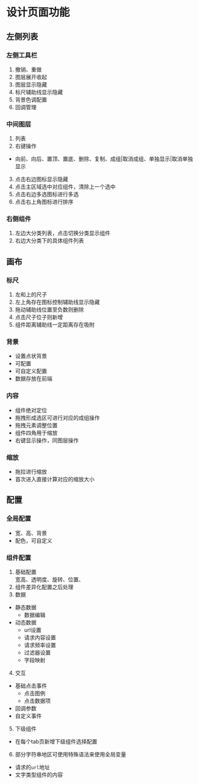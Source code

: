 # 设计页面功能  

## 左侧列表  

### 左侧工具栏  
1. 撤销、重做   
2. 图层展开收起   
3. 图层显示隐藏  
4. 标尺辅助线显示隐藏    
5. 背景色调配置  
6. 回调管理  

### 中间图层  
1. 列表  
2. 右键操作  
  - 向前、向后、置顶、置底、删除、复制、成组|取消成组、单独显示|取消单独显示  
3. 点击右边图标显示隐藏  
4. 点击主区域选中对应组件，清除上一个选中    
5. 点击右边多选图标进行多选  
6. 点击右上角图标进行排序  

### 右侧组件  
1. 左边大分类列表，点击切换分类显示组件  
2. 右边大分类下的具体组件列表  

## 画布  

### 标尺  
1. 左和上的尺子 
2. 左上角存在图标控制辅助线显示隐藏   
3. 拖动辅助线位置至负数则删除  
4. 点击尺子位子则新增  
5. 组件距离辅助线一定距离存在吸附  

### 背景   
- 设置点状背景  
- 可配置  
- 可自定义配置  
- 数据存放在前端  

### 内容  
- 组件绝对定位  
- 拖拽形成选区可进行对应的成组操作  
- 拖拽元素调整位置  
- 组件四角用于缩放  
- 右键显示操作，同图层操作  

### 缩放  
- 拖拉进行缩放  
- 首次进入直接计算对应的缩放大小  

## 配置  

### 全局配置  
- 宽、高、背景  
- 配色，可自定义  

### 组件配置  
1. 基础配置  
  宽高、透明度、旋转、位置、
2. 组件差异化配置之后处理  
3. 数据  
  - 静态数据  
    - 数据编辑  
  - 动态数据  
    - url设置  
    - 请求内容设置
    - 请求频率设置  
    - 过滤器设置  
    - 字段映射  

4. 交互  
  - 基础点击事件  
    - 点击图例  
    - 点击数据项  
  - 回调参数  
  - 自定义事件  
5. 下级组件  
  - 在每个tab页新增下级组件选择配置  
6. 部分字符串地区可使用特殊语法来使用全局变量  
  - 请求的`url`地址  
  - 文字类型组件的内容  
